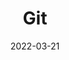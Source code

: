 ---
# linktitle: Overview
summary: Git is a free and open source distributed version control system designed to handle everything from small to very large projects with speed and efficiency.
weight: 404
title: Git
date: 2022-03-21
draft: false

authors:
- admin
tags:
- Git
categories:
- Programming
toc: true
profile: false
reading_time: true
share: true
featured: true
comments: true
disable_comment: false
commentable: true
editable: false
header:
  caption: ''
  image: ''
---